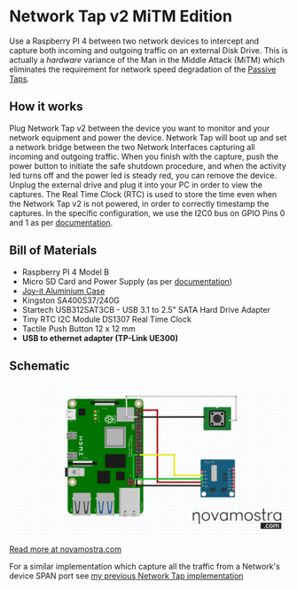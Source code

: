# Network Tap v2 MiTM Edition
Use a Raspberry PI 4 between two network devices to intercept and capture both incoming and outgoing traffic on an external Disk Drive. This is actually a *hardware* variance of the Man in the Middle Attack (MiTM) which eliminates the requirement for network speed degradation of the [Passive Taps](https://greatscottgadgets.com/throwingstar/).


## How it works
Plug Network Tap v2 between the device you want to monitor and your network equipment and power the device. Network Tap will boot up and set a network bridge between the two Network Interfaces capturing all incoming and outgoing traffic. When you finish with the capture, push the power button to initiate the safe shutdown procedure, and when the activity led turns off and the power led is steady red, you can remove the device. Unplug the external drive and plug it into your PC in order to view the captures.
The Real Time Clock (RTC) is used to store the time even when the Network Tap v2 is not powered, in order to correctly timestamp the captures. In the specific configuration, we use the I2C0 bus on GPIO Pins 0 and 1 as per [documentation](https://github.com/raspberrypi/firmware/blob/master/boot/overlays/README).

## Bill of Materials
- Raspberry PI 4 Model B
- Micro SD Card and Power Supply (as per [documentation](https://www.raspberrypi.com/documentation/computers/getting-started.html))
- [Joy-it Aluminium Case](https://joy-it.net/en/products/RB-AlucaseP4+01)
- Kingston SA400S37/240G
- Startech USB312SAT3CB - USB 3.1 to 2.5" SATA Hard Drive Adapter
- Tiny RTC I2C Module DS1307 Real Time Clock
- Tactile Push Button 12 x 12 mm
- **USB to ethernet adapter (TP-Link UE300)**
## Schematic
<p align="center">
  <img src="/schematic/networkTap.png">
</p>

<a href="https://novamostra.com/2023/12/29/network-tap-v2-man-in-the-middle-edition/">Read more at novamostra.com</a>

For a similar implementation which capture all the traffic from a Network's device SPAN port see [my previous Network Tap implementation](https://novamostra.com/2023/11/12/plug-and-play-raspberry-pi-4-network-tap/)
